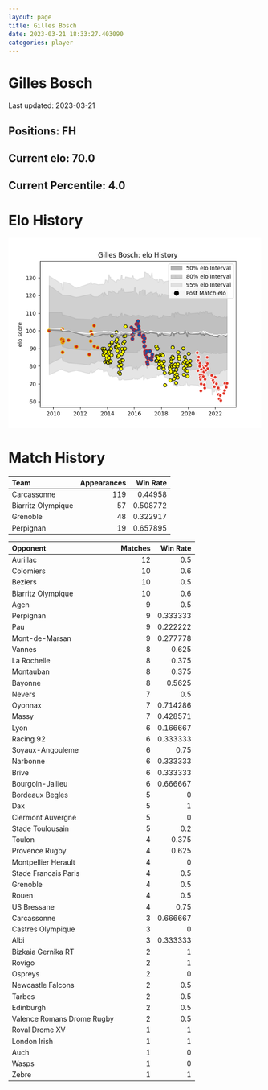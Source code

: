 ```yaml
---  
layout: page  
title: Gilles Bosch  
date: 2023-03-21 18:33:27.403090  
categories: player  
---
```

# Gilles Bosch


Last updated: 2023-03-21
## Positions: FH

## Current elo: 70.0

## Current Percentile: 4.0

# Elo History


![elo history](history_GillesBosch.png)
# Match History


| Team               |   Appearances |   Win Rate |
|:-------------------|--------------:|-----------:|
| Carcassonne        |           119 |   0.44958  |
| Biarritz Olympique |            57 |   0.508772 |
| Grenoble           |            48 |   0.322917 |
| Perpignan          |            19 |   0.657895 |

| Opponent                   |   Matches |   Win Rate |
|:---------------------------|----------:|-----------:|
| Aurillac                   |        12 |   0.5      |
| Colomiers                  |        10 |   0.6      |
| Beziers                    |        10 |   0.5      |
| Biarritz Olympique         |        10 |   0.6      |
| Agen                       |         9 |   0.5      |
| Perpignan                  |         9 |   0.333333 |
| Pau                        |         9 |   0.222222 |
| Mont-de-Marsan             |         9 |   0.277778 |
| Vannes                     |         8 |   0.625    |
| La Rochelle                |         8 |   0.375    |
| Montauban                  |         8 |   0.375    |
| Bayonne                    |         8 |   0.5625   |
| Nevers                     |         7 |   0.5      |
| Oyonnax                    |         7 |   0.714286 |
| Massy                      |         7 |   0.428571 |
| Lyon                       |         6 |   0.166667 |
| Racing 92                  |         6 |   0.333333 |
| Soyaux-Angouleme           |         6 |   0.75     |
| Narbonne                   |         6 |   0.333333 |
| Brive                      |         6 |   0.333333 |
| Bourgoin-Jallieu           |         6 |   0.666667 |
| Bordeaux Begles            |         5 |   0        |
| Dax                        |         5 |   1        |
| Clermont Auvergne          |         5 |   0        |
| Stade Toulousain           |         5 |   0.2      |
| Toulon                     |         4 |   0.375    |
| Provence Rugby             |         4 |   0.625    |
| Montpellier Herault        |         4 |   0        |
| Stade Francais Paris       |         4 |   0.5      |
| Grenoble                   |         4 |   0.5      |
| Rouen                      |         4 |   0.5      |
| US Bressane                |         4 |   0.75     |
| Carcassonne                |         3 |   0.666667 |
| Castres Olympique          |         3 |   0        |
| Albi                       |         3 |   0.333333 |
| Bizkaia Gernika RT         |         2 |   1        |
| Rovigo                     |         2 |   1        |
| Ospreys                    |         2 |   0        |
| Newcastle Falcons          |         2 |   0.5      |
| Tarbes                     |         2 |   0.5      |
| Edinburgh                  |         2 |   0.5      |
| Valence Romans Drome Rugby |         2 |   0.5      |
| Roval Drome XV             |         1 |   1        |
| London Irish               |         1 |   1        |
| Auch                       |         1 |   0        |
| Wasps                      |         1 |   0        |
| Zebre                      |         1 |   1        |